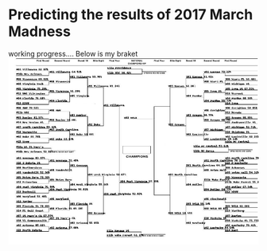 # Predicting the results of 2017 March Madness

working progress....
Below is my braket
![braket](https://github.com/changyaochen/March-Madness/blob/master/predicted_bracket_2.jpg)
